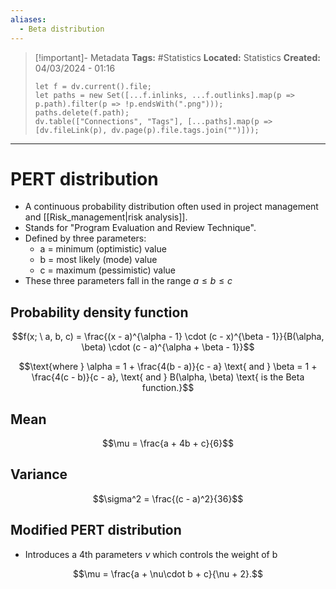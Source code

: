 ```yaml
---
aliases:
  - Beta distribution
---
```


> [!important]- Metadata
> **Tags:** #Statistics 
> **Located:** Statistics
> **Created:** 04/03/2024 - 01:16
> ```dataviewjs
> let f = dv.current().file;
> let paths = new Set([...f.inlinks, ...f.outlinks].map(p => p.path).filter(p => !p.endsWith(".png")));
> paths.delete(f.path);
> dv.table(["Connections", "Tags"], [...paths].map(p => [dv.fileLink(p), dv.page(p).file.tags.join("")]));
> ```

___
# PERT distribution
- A continuous probability distribution often used in project management and [[Risk_management|risk analysis]].
- Stands for "Program Evaluation and Review Technique".
- Defined by three parameters:
    - a = minimum (optimistic) value 
    - b = most likely (mode) value
    - c = maximum (pessimistic) value 
- These three parameters fall in the range $a\leq{b}\leq{c}$


## Probability density function
$$f(x; \ a, b, c) = \frac{(x - a)^{\alpha - 1} \cdot (c - x)^{\beta - 1}}{B(\alpha, \beta) \cdot (c - a)^{\alpha + \beta - 1}}$$

$$\text{where } \alpha = 1 + \frac{4(b - a)}{c - a} \text{ and } \beta = 1 + \frac{4(c - b)}{c - a}, \text{ and } B(\alpha, \beta) \text{ is the Beta function.}$$
## Mean
$$\mu = \frac{a + 4b + c}{6}$$
## Variance
$$\sigma^2 = \frac{(c - a)^2}{36}$$
## Modified PERT distribution 
- Introduces a 4th parameters $\nu$ which controls the weight of b

$$\mu = \frac{a + \nu\cdot b + c}{\nu + 2}.$$